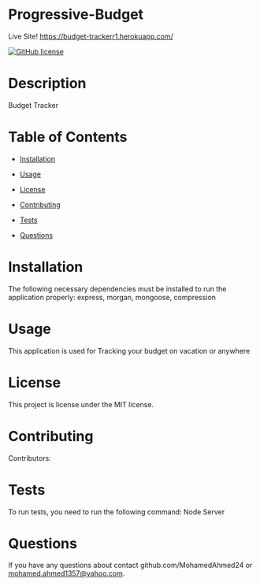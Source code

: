 # Progressive-Budget

Live Site!
https://budget-trackerr1.herokuapp.com/

[![GitHub license](https://img.shields.io/badge/license-MIT-blue.svg)](https://github.com/MohamedAhmed24/Progressive-Budget)
  
  # Description
  Budget Tracker
 
  # Table of Contents 
 
  * [Installation](#installation)
  * [Usage](#usage)
  * [License](#license)
  
  * [Contributing](#contributing)
  * [Tests](#tests)
  
  * [Questions](#questions)
  
  # Installation
  
  The following necessary dependencies must be installed to run the application properly: express, morgan, mongoose, compression
  # Usage
 
  ​This application is used for Tracking your budget on vacation or anywhere
  # License
  
  This project is license under the MIT license.
  # Contributing
 
  ​Contributors: 
  # Tests
  
  To run tests, you need to run the following command: Node Server
 
  # Questions
  If you have any questions about contact github.com/MohamedAhmed24 or mohamed.ahmed1357@yahoo.com.
